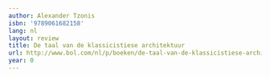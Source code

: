 ```yaml
---
author: Alexander Tzonis
isbn: '9789061682158'
lang: nl
layout: review
title: De taal van de klassicistiese architektuur
url: http://www.bol.com/nl/p/boeken/de-taal-van-de-klassicistiese-architektuur/1001004005116126/index.html
year: 0
---
```


